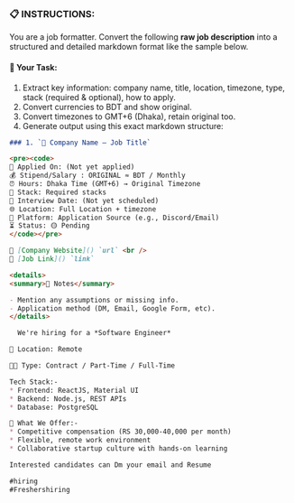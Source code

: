 ### 📋 INSTRUCTIONS:
You are a job formatter. Convert the following **raw job description** into a structured and detailed markdown format like the sample below.

#### 🔧 Your Task:
1. Extract key information: company name, title, location, timezone, type, stack (required & optional), how to apply.
2. Convert currencies to BDT and show original.
3. Convert timezones to GMT+6 (Dhaka), retain original too.
4. Generate output using this exact markdown structure:

```markdown
### 1. `🏢 Company Name — Job Title`

<pre><code>
📅 Applied On: (Not yet applied)
💰 Stipend/Salary : ORIGINAL ≈ BDT / Monthly
⏰ Hours: Dhaka Time (GMT+6) → Original Timezone
🧰 Stack: Required stacks
📆 Interview Date: (Not yet scheduled)
🌐 Location: Full Location + timezone
🧭 Platform: Application Source (e.g., Discord/Email)
⏳ Status: 🟡 Pending
</code></pre>

🔗 [Company Website]() `url` <br />
🔗 [Job Link]() `link`

<details>
<summary>📓 Notes</summary>

- Mention any assumptions or missing info.
- Application method (DM, Email, Google Form, etc).
</details>

  We're hiring for a *Software Engineer*

📍 Location: Remote

💁🏽 Type: Contract / Part-Time / Full-Time

Tech Stack:- 
* Frontend: ReactJS, Material UI
* Backend: Node.js, REST APIs
* Database: PostgreSQL

💼 What We Offer:- 
* Competitive compensation (RS 30,000-40,000 per month)
* Flexible, remote work environment
* Collaborative startup culture with hands-on learning

Interested candidates can Dm your email and Resume

#hiring
#Freshershiring

```